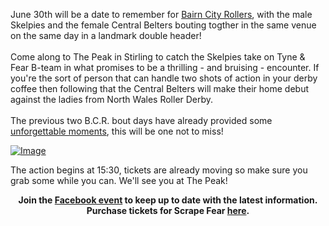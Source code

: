 <html><body><p>June 30th will be a date to remember for <a href="https://www.facebook.com/BairnCityRollers">Bairn City Rollers</a>, with the male Skelpies and the female Central Belters bouting togther in the same venue on the same day in a landmark double header!<br id=".reactRoot[136].:1:1:1:comment527421823980926_528201383902970.:0.:1.:0.:1.:0.:0.:0:2.:0.:0.:4"><br id=".reactRoot[136].:1:1:1:comment527421823980926_528201383902970.:0.:1.:0.:1.:0.:0.:0:2.:0.:0.:5">Come along to The Peak in Stirling to catch the Skelpies take on Tyne &amp; Fear B-team in what promises to be a thrilling - and bruising - encounter. If you're the sort of person that can handle two shots of action in your derby coffee then following that the Central Belters will make their home debut against the ladies from North Wales Roller Derby.<br id=".reactRoot[136].:1:1:1:comment527421823980926_528201383902970.:0.:1.:0.:1.:0.:0.:0:2.:0.:3.:0.:1"><br id=".reactRoot[136].:1:1:1:comment527421823980926_528201383902970.:0.:1.:0.:1.:0.:0.:0:2.:0.:3.:0.:2">The previous two B.C.R. bout days have already provided some <a href="https://www.youtube.com/watch?v=khwS2S7oNXA">unforgettable moments</a>, this will be one not to miss!

<a href="http://scottishrollerderbyblog.com/2013/06/scrapefear-poster.jpg"><img class="size-full wp-image aligncenter" id="i-2655" alt="Image" src="http://scottishrollerderbyblog.com/2013/06/scrapefear-poster.jpg?w=533"></a>

The action begins at 15:30, tickets are already moving so make sure you grab some while you can. We'll see you at The Peak!
</p><p style="text-align:center;"><strong>Join the <a href="https://www.facebook.com/events/345747832218293/">Facebook event</a> to keep up to date with the latest information.</strong>
<strong> Purchase tickets for Scrape Fear <a href="http://www.brownpapertickets.com/event/391647">here</a>.</strong></p></body></html>
